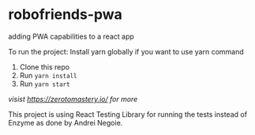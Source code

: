 # robofriends-pwa
adding PWA capabilities to a react app 

To run the project:
Install yarn globally if you want to use yarn command
1. Clone this repo
2. Run `yarn install`
3. Run `yarn start`

*visist https://zerotomastery.io/ for more*

This project is using React Testing Library for running the tests instead of Enzyme as done by Andrei Negoie.